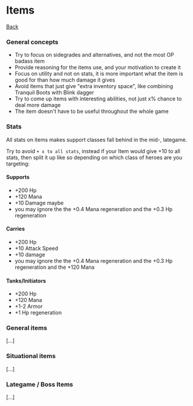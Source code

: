 # Items

[Back](../README.md)

### General concepts
- Try to focus on sidegrades and alternatives, and not the most OP badass item
- Provide reasoning for the items use, and your motivation to create it
- Focus on utility and not on stats, it is more important what the item is good for than how much damage it gives
- Avoid items that just give "extra inventory space", like combining Tranquil Boots with Blink dagger
- Try to come up items with interesting abilities, not just x% chance to deal more damage
- The item doesn't have to be useful throughout the whole game

### Stats
All stats on items makes support classes fall behind in the mid-, lategame.

Try to avoid `+ x to all stats`, instead if your Item would give +10 to all stats, 
then split it up like so depending on which class of heroes are you targeting:

#### Supports
- +200 Hp
- +120 Mana
- +10 Damage maybe 
- you may ignore the the +0.4 Mana regeneration and the +0.3 Hp regeneration

#### Carries
- +200 Hp
- +10 Attack Speed
- +10 damage
- you may ignore the the +0.4 Mana regeneration and the +0.3 Hp regeneration and the +120 Mana

#### Tanks/Initiators
- +200 Hp
- +120 Mana
- +1-2 Armor
- +1 Hp regeneration

### General items

[...]

### Situational items

[...]

### Lategame / Boss Items

[...]
